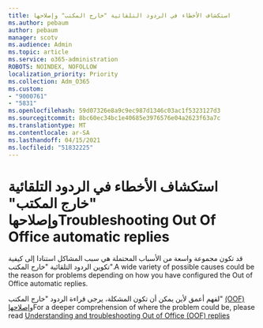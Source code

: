 ```yaml
---
title: استكشاف الأخطاء في الردود التلقائية "خارج المكتب" وإصلاحها
ms.author: pebaum
author: pebaum
manager: scotv
ms.audience: Admin
ms.topic: article
ms.service: o365-administration
ROBOTS: NOINDEX, NOFOLLOW
localization_priority: Priority
ms.collection: Adm_O365
ms.custom:
- "9000761"
- "5831"
ms.openlocfilehash: 59d07326e8a9c9ec987d1346c03ac1f5323127d3
ms.sourcegitcommit: 8bc60ec34bc1e40685e3976576e04a2623f63a7c
ms.translationtype: MT
ms.contentlocale: ar-SA
ms.lasthandoff: 04/15/2021
ms.locfileid: "51832225"
---
```

# <a name="troubleshooting-out-of-office-automatic-replies"></a><span data-ttu-id="10fd0-102">استكشاف الأخطاء في الردود التلقائية "خارج المكتب" وإصلاحها</span><span class="sxs-lookup"><span data-stu-id="10fd0-102">Troubleshooting Out Of Office automatic replies</span></span>

<span data-ttu-id="10fd0-103">قد تكون مجموعة واسعة من الأسباب المحتملة هي سبب المشاكل استنادا إلى كيفية تكوين الردود التلقائية "خارج المكتب".</span><span class="sxs-lookup"><span data-stu-id="10fd0-103">A wide variety of possible causes could be the reason for problems depending on how you have configured the Out of Office automatic replies.</span></span>

<span data-ttu-id="10fd0-104">لفهم أعمق لأين يمكن أن تكون المشكلة، يرجى قراءة الردود "خارج المكتب"  [(OOF) وإصلاحها](https://techcommunity.microsoft.com/t5/exchange-team-blog/understanding-and-troubleshooting-out-of-office-oof-replies/ba-p/1411972)</span><span class="sxs-lookup"><span data-stu-id="10fd0-104">For a deeper comprehension of where the problem could be, please read  [Understanding and troubleshooting Out of Office (OOF) replies](https://techcommunity.microsoft.com/t5/exchange-team-blog/understanding-and-troubleshooting-out-of-office-oof-replies/ba-p/1411972)</span></span>